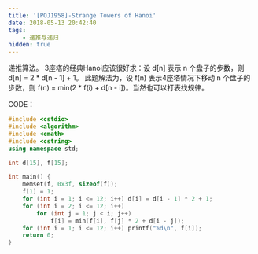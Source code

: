 ```yaml
---
title: '[POJ1958]-Strange Towers of Hanoi'
date: 2018-05-13 20:42:40
tags:
    - 递推与递归
hidden: true
---
```


递推算法。
3座塔的经典Hanoi应该很好求：设 d[n] 表示 n 个盘子的步数，则 d[n] = 2 * d[n - 1] + 1。
此题解法为，设 f(n) 表示4座塔情况下移动 n 个盘子的步数，则 f(n) = min(2 * f(i) + d[n - i])。当然也可以打表找规律。

CODE：
``` c++
#include <cstdio>
#include <algorithm>
#include <cmath>
#include <cstring>
using namespace std;

int d[15], f[15];

int main() {
    memset(f, 0x3f, sizeof(f));
    f[1] = 1;
    for (int i = 1; i <= 12; i++) d[i] = d[i - 1] * 2 + 1;
    for (int i = 2; i <= 12; i++)
        for (int j = 1; j < i; j++)
            f[i] = min(f[i], f[j] * 2 + d[i - j]);
    for (int i = 1; i <= 12; i++) printf("%d\n", f[i]);
    return 0;
}
```